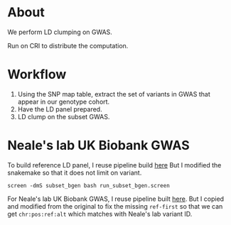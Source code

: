 # About

We perform LD clumping on GWAS.

Run on CRI to distribute the computation.

# Workflow

1. Using the SNP map table, extract the set of variants in GWAS that appear in our genotype cohort.
2. Have the LD panel prepared.
3. LD clump on the subset GWAS.

# Neale's lab UK Biobank GWAS

To build reference LD panel, I reuse pipeline build [here](https://github.com/liangyy/ptrs-ukb/tree/master/pipeline/subset_bgen)
But I modified the snakemake so that it does not limit on variant.

```
screen -dmS subset_bgen bash run_subset_bgen.screen  
```

For Neale's lab UK Biobank GWAS, I reuse pipeline built [here](https://github.com/liangyy/ptrs-ukb/tree/master/pipeline/ld_clump). 
But I copied and modified from the original to fix the missing `ref-first` so that we can get `chr:pos:ref:alt` which matches with Neale's lab variant ID.

